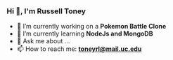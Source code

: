 ### Hi 👋, I'm Russell Toney


- 🔭 I’m currently working on a **Pokemon Battle Clone**
- 🌱 I’m currently learning **NodeJs and MongoDB**
- 💬 Ask me about ...
- 📫 How to reach me: **toneyrl@mail.uc.edu**
